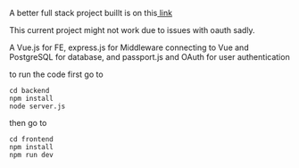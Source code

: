 A better full stack project buillt is on this<a href="https://github.com/Moonshallow5/blog-api"> link</a>

This current project might not work due to issues with oauth sadly.

A Vue.js for FE, express.js for Middleware connecting to Vue and PostgreSQL for database, and passport.js and OAuth for user authentication


to run the code first go to 

```
cd backend 
npm install
node server.js
```

then go to

```
cd frontend
npm install
npm run dev
```
